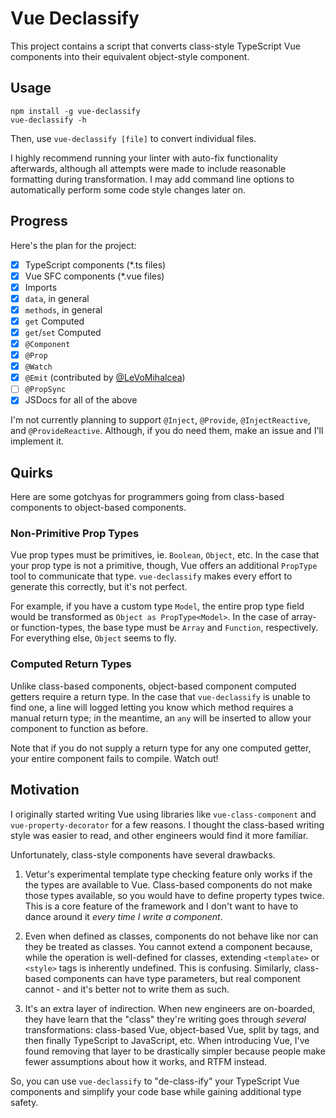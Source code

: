 # Vue Declassify

This project contains a script that converts class-style TypeScript Vue components into their equivalent object-style component.

## Usage

```
npm install -g vue-declassify
vue-declassify -h
```

Then, use `vue-declassify [file]` to convert individual files.

I highly recommend running your linter with auto-fix functionality afterwards, although all attempts were made to include reasonable formatting during transformation. I may add command line options to automatically perform some code style changes later on.

## Progress

Here's the plan for the project:

- [x] TypeScript components (*.ts files)
- [x] Vue SFC components (*.vue files)
- [x] Imports
- [x] `data`, in general
- [x] `methods`, in general
- [x] `get` Computed
- [x] `get`/`set` Computed
- [x] `@Component`
- [x] `@Prop`
- [x] `@Watch`
- [x] `@Emit` (contributed by [@LeVoMihalcea](https://github.com/LeVoMihalcea))
- [ ] `@PropSync`
- [x] JSDocs for all of the above

I'm not currently planning to support `@Inject`, `@Provide`, `@InjectReactive`, and `@ProvideReactive`. Although, if you do need them, make an issue and I'll implement it.

## Quirks

Here are some gotchyas for programmers going from class-based components to object-based components.

### Non-Primitive Prop Types

Vue prop types must be primitives, ie. `Boolean`, `Object`, etc. In the case that your prop type is not a primitive, though, Vue offers an additional `PropType` tool to communicate that type. `vue-declassify` makes every effort to generate this correctly, but it's not perfect.

For example, if you have a custom type `Model`, the entire prop type field would be transformed as `Object as PropType<Model>`. In the case of array- or function-types, the base type must be `Array` and `Function`, respectively. For everything else, `Object` seems to fly.

### Computed Return Types

Unlike class-based components, object-based component computed getters require a return type. In the case that `vue-declassify` is unable to find one, a line will logged letting you know which method requires a manual return type; in the meantime, an `any` will be inserted to allow your component to function as before.

Note that if you do not supply a return type for any one computed getter, your entire component fails to compile. Watch out!

## Motivation

I originally started writing Vue using libraries like `vue-class-component` and `vue-property-decorator` for a few reasons. I thought the class-based writing style was easier to read, and other engineers would find it more familiar. 

Unfortunately, class-style components have several drawbacks.

1. Vetur's experimental template type checking feature only works if the the types are available to Vue. Class-based components do not make those types available, so you would have to define property types twice. This is a core feature of the framework and I don't want to have to dance around it *every time I write a component*.

2. Even when defined as classes, components do not behave like nor can they be treated as classes. You cannot extend a component because, while the operation is well-defined for classes, extending `<template>` or `<style>` tags is inherently undefined. This is confusing. Similarly, class-based components can have type parameters, but real component cannot - and it's better not to write them as such.

3. It's an extra layer of indirection. When new engineers are on-boarded, they have learn that the "class" they're writing goes through *several* transformations: class-based Vue, object-based Vue, split by tags, and then finally TypeScript to JavaScript, etc. When introducing Vue, I've found removing that layer to be drastically simpler because people make fewer assumptions about how it works, and RTFM instead.

So, you can use `vue-declassify` to "de-class-ify" your TypeScript Vue components and simplify your code base while gaining additional type safety.
